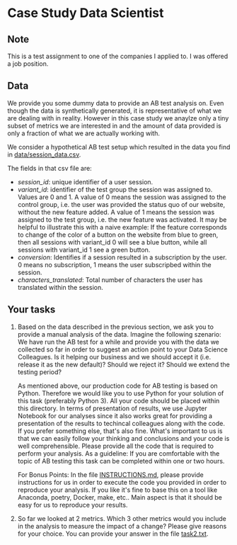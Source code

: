 # Case Study Data Scientist

## Note
This is a test assignment to one of the companies I applied to. I was offered a job position. 

## Data

We provide you some dummy data to provide an AB test analysis on. Even though the data is synthetically generated, it is representative of what we are dealing with in reality. However in this case study we anaylze only a tiny subset of metrics we are interested in and the amount of data provided is only a fraction of what we are actually working with.

We consider a hypothetical AB test setup which resulted in the data you find in [data/session_data.csv](./data).

The fields in that csv file are:

- *session_id*: unique identifier of a user session.
- *variant_id*: identifier of the test group the session was assigned to. Values are 0 and 1. A value of 0 means the session was assigned to the control group, i.e. the user was provided the status quo of our website, without the new feature added. A value of 1 means the session was assigned to the test group, i.e. the new feature was activated. It may be helpful to illustrate this with a naive example: If the feature corresponds to change of the color of a button on the website from blue to green, then all sessions with variant_id 0 will see a blue button, while all sessions with variant_id 1 see a green button.
- *conversion*: Identifies if a session resulted in a subscription by the user. 0 means no subscription, 1 means the user subscripbed within the session.
- *characters_translated*: Total number of characters the user has translated within the session.

## Your tasks

1. Based on the data described in the previous section, we ask you to provide a manual analysis of the data. Imagine the following szenario: We have run the AB test for a while and provide you with the data we collected so far in order to suggest an action point to your Data Science Colleagues. Is it helping our business and we should accept it (i.e. release it as the new default)? Should we reject it? Should we extend the testing period? 

    As mentioned above, our production code for AB testing is based on Python. Therefore we would like you to use Python for your solution of this task (preferably Python 3). All your code should be placed within this directory.
    In terms of presentation of results, we use Jupyter Notebook for our analyses since it also works great for providing a presentation of the results to techincal colleagues along with the code. If you prefer something else, that's also fine. What's important to us is that we can easily follow your thinking and conclusions and your code is well comprehensible. Please provide all the code that is required to perform your analysis.
    As a guideline: If you are comfortable with the topic of AB testing this task can be completed within one or two hours. 

    For Bonus Points: In the file [INSTRUCTIONS.md](./INSTRUCTIONS.md), please provide instructions for us in order to execute the code you provided in order to reproduce your analysis. If you like it's fine to base this on a tool like Anaconda, poetry, Docker, make, etc.. Main aspect is that it should be easy for us to reproduce your results.


2. So far we looked at 2 metrics. Which 3 other metrics would you include in the analysis to measure the impact of a change? Please give reasons for your choice. You can provide your answer in the file [task2.txt](./task2.txt).
